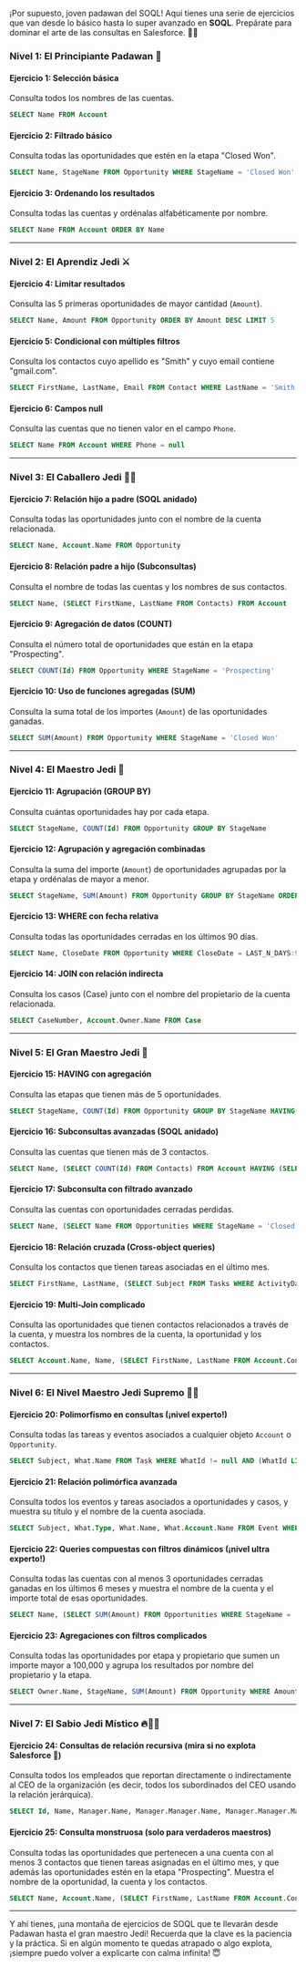 ¡Por supuesto, joven padawan del SOQL! Aquí tienes una serie de ejercicios que van desde lo básico hasta lo super avanzado en **SOQL**. Prepárate para dominar el arte de las consultas en Salesforce. 🧘‍♂️

### Nivel 1: **El Principiante Padawan** 🌱

#### Ejercicio 1: Selección básica
Consulta todos los nombres de las cuentas.
```sql
SELECT Name FROM Account
```

#### Ejercicio 2: Filtrado básico
Consulta todas las oportunidades que estén en la etapa "Closed Won".
```sql
SELECT Name, StageName FROM Opportunity WHERE StageName = 'Closed Won'
```

#### Ejercicio 3: Ordenando los resultados
Consulta todas las cuentas y ordénalas alfabéticamente por nombre.
```sql
SELECT Name FROM Account ORDER BY Name
```

---

### Nivel 2: **El Aprendiz Jedi** ⚔️

#### Ejercicio 4: Limitar resultados
Consulta las 5 primeras oportunidades de mayor cantidad (`Amount`).
```sql
SELECT Name, Amount FROM Opportunity ORDER BY Amount DESC LIMIT 5
```

#### Ejercicio 5: Condicional con múltiples filtros
Consulta los contactos cuyo apellido es "Smith" y cuyo email contiene "gmail.com".
```sql
SELECT FirstName, LastName, Email FROM Contact WHERE LastName = 'Smith' AND Email LIKE '%gmail.com%'
```

#### Ejercicio 6: Campos null
Consulta las cuentas que no tienen valor en el campo `Phone`.
```sql
SELECT Name FROM Account WHERE Phone = null
```

---

### Nivel 3: **El Caballero Jedi** 🧙‍♂️

#### Ejercicio 7: Relación hijo a padre (SOQL anidado)
Consulta todas las oportunidades junto con el nombre de la cuenta relacionada.
```sql
SELECT Name, Account.Name FROM Opportunity
```

#### Ejercicio 8: Relación padre a hijo (Subconsultas)
Consulta el nombre de todas las cuentas y los nombres de sus contactos.
```sql
SELECT Name, (SELECT FirstName, LastName FROM Contacts) FROM Account
```

#### Ejercicio 9: Agregación de datos (COUNT)
Consulta el número total de oportunidades que están en la etapa "Prospecting".
```sql
SELECT COUNT(Id) FROM Opportunity WHERE StageName = 'Prospecting'
```

#### Ejercicio 10: Uso de funciones agregadas (SUM)
Consulta la suma total de los importes (`Amount`) de las oportunidades ganadas.
```sql
SELECT SUM(Amount) FROM Opportunity WHERE StageName = 'Closed Won'
```

---

### Nivel 4: **El Maestro Jedi** 🌌

#### Ejercicio 11: Agrupación (GROUP BY)
Consulta cuántas oportunidades hay por cada etapa.
```sql
SELECT StageName, COUNT(Id) FROM Opportunity GROUP BY StageName
```

#### Ejercicio 12: Agrupación y agregación combinadas
Consulta la suma del importe (`Amount`) de oportunidades agrupadas por la etapa y ordénalas de mayor a menor.
```sql
SELECT StageName, SUM(Amount) FROM Opportunity GROUP BY StageName ORDER BY SUM(Amount) DESC
```

#### Ejercicio 13: WHERE con fecha relativa
Consulta todas las oportunidades cerradas en los últimos 90 días.
```sql
SELECT Name, CloseDate FROM Opportunity WHERE CloseDate = LAST_N_DAYS:90
```

#### Ejercicio 14: JOIN con relación indirecta
Consulta los casos (Case) junto con el nombre del propietario de la cuenta relacionada.
```sql
SELECT CaseNumber, Account.Owner.Name FROM Case
```

---

### Nivel 5: **El Gran Maestro Jedi** 🌠

#### Ejercicio 15: HAVING con agregación
Consulta las etapas que tienen más de 5 oportunidades.
```sql
SELECT StageName, COUNT(Id) FROM Opportunity GROUP BY StageName HAVING COUNT(Id) > 5
```

#### Ejercicio 16: Subconsultas avanzadas (SOQL anidado)
Consulta las cuentas que tienen más de 3 contactos.
```sql
SELECT Name, (SELECT COUNT(Id) FROM Contacts) FROM Account HAVING (SELECT COUNT(Id) FROM Contacts) > 3
```

#### Ejercicio 17: Subconsulta con filtrado avanzado
Consulta las cuentas con oportunidades cerradas perdidas.
```sql
SELECT Name, (SELECT Name FROM Opportunities WHERE StageName = 'Closed Lost') FROM Account
```

#### Ejercicio 18: Relación cruzada (Cross-object queries)
Consulta los contactos que tienen tareas asociadas en el último mes.
```sql
SELECT FirstName, LastName, (SELECT Subject FROM Tasks WHERE ActivityDate = LAST_MONTH) FROM Contact
```

#### Ejercicio 19: Multi-Join complicado
Consulta las oportunidades que tienen contactos relacionados a través de la cuenta, y muestra los nombres de la cuenta, la oportunidad y los contactos.
```sql
SELECT Account.Name, Name, (SELECT FirstName, LastName FROM Account.Contacts) FROM Opportunity
```

---

### Nivel 6: **El Nivel Maestro Jedi Supremo** 🌌👑

#### Ejercicio 20: Polimorfismo en consultas (¡nivel experto!)
Consulta todas las tareas y eventos asociados a cualquier objeto `Account` o `Opportunity`.
```sql
SELECT Subject, What.Name FROM Task WHERE WhatId != null AND (WhatId LIKE '001%' OR WhatId LIKE '006%')
```

#### Ejercicio 21: Relación polimórfica avanzada
Consulta todos los eventos y tareas asociados a oportunidades y casos, y muestra su título y el nombre de la cuenta asociada.
```sql
SELECT Subject, What.Type, What.Name, What.Account.Name FROM Event WHERE WhatId != null AND (What.Type = 'Opportunity' OR What.Type = 'Case')
```

#### Ejercicio 22: Queries compuestas con filtros dinámicos (¡nivel ultra experto!)
Consulta todas las cuentas con al menos 3 oportunidades cerradas ganadas en los últimos 6 meses y muestra el nombre de la cuenta y el importe total de esas oportunidades.
```sql
SELECT Name, (SELECT SUM(Amount) FROM Opportunities WHERE StageName = 'Closed Won' AND CloseDate = LAST_N_MONTHS:6) FROM Account WHERE Id IN (SELECT AccountId FROM Opportunity WHERE StageName = 'Closed Won' AND CloseDate = LAST_N_MONTHS:6 GROUP BY AccountId HAVING COUNT(Id) >= 3)
```

#### Ejercicio 23: Agregaciones con filtros complicados
Consulta todas las oportunidades por etapa y propietario que sumen un importe mayor a 100,000 y agrupa los resultados por nombre del propietario y la etapa.
```sql
SELECT Owner.Name, StageName, SUM(Amount) FROM Opportunity WHERE Amount > 100000 GROUP BY Owner.Name, StageName
```

---

### Nivel 7: **El Sabio Jedi Místico** 🔥🧙‍♂️

#### Ejercicio 24: Consultas de relación recursiva (mira si no explota Salesforce 🤯)
Consulta todos los empleados que reportan directamente o indirectamente al CEO de la organización (es decir, todos los subordinados del CEO usando la relación jerárquica).
```sql
SELECT Id, Name, Manager.Name, Manager.Manager.Name, Manager.Manager.Manager.Name FROM User WHERE ManagerId != null
```

#### Ejercicio 25: Consulta monstruosa (solo para verdaderos maestros)
Consulta todas las oportunidades que pertenecen a una cuenta con al menos 3 contactos que tienen tareas asignadas en el último mes, y que además las oportunidades estén en la etapa "Prospecting". Muestra el nombre de la oportunidad, la cuenta y los contactos.
```sql
SELECT Name, Account.Name, (SELECT FirstName, LastName FROM Account.Contacts WHERE Id IN (SELECT WhoId FROM Task WHERE ActivityDate = LAST_MONTH)) FROM Opportunity WHERE StageName = 'Prospecting' AND AccountId IN (SELECT AccountId FROM Contact WHERE Id IN (SELECT WhoId FROM Task WHERE ActivityDate = LAST_MONTH GROUP BY WhoId HAVING COUNT(Id) >= 3))
```

---

Y ahí tienes, ¡una montaña de ejercicios de SOQL que te llevarán desde Padawan hasta el gran maestro Jedi! Recuerda que la clave es la paciencia y la práctica. Si en algún momento te quedas atrapado o algo explota, ¡siempre puedo volver a explicarte con calma infinita! 😇